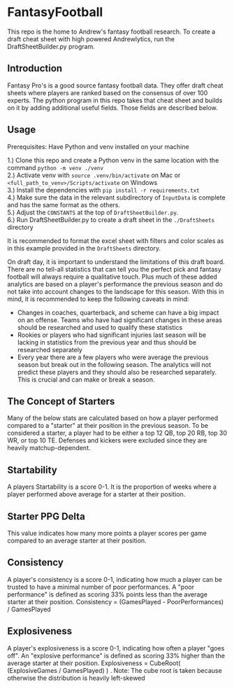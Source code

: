 # FantasyFootball

This repo is the home to Andrew's fantasy football research. To create a draft cheat sheet with high powered Andrewlytics, run the DraftSheetBuilder.py program.

## Introduction

Fantasy Pro's is a good source fantasy football data. They offer draft cheat sheets where players are ranked based on the consensus of over 100 experts. The python program in this repo takes that cheat sheet and builds on it by adding additional useful fields. Those fields are described below.

## Usage

Prerequisites: Have Python and venv installed on your machine

1.) Clone this repo and create a Python venv in the same location with the command `python -m venv ./venv`  
2.) Activate venv with `source .venv/bin/activate` on Mac or `<full_path_to_venv>/Scripts/activate` on Windows  
3.) Install the dependencies with `pip install -r requirements.txt`  
4.) Make sure the data in the relevant subdirectory of `InputData` is complete and has the same format as the others.  
5.) Adjust the `CONSTANTS` at the top of `DraftSheetBuilder.py`.  
6.) Run DraftSheetBuilder.py to create a draft sheet in the `./DraftSheets` directory

It is recommended to format the excel sheet with filters and color scales as in this example provided in the `DraftSheets` directory.

On draft day, it is important to understand the limitations of this draft board. There are no tell-all statistics that can tell you the perfect pick and fantasy football will always require a qualitative touch. Plus much of these added analytics are based on a player's performance the previous season and do not take into account changes to the landscape for this season. With this in mind, it is recommended to keep the following caveats in mind:  
 <ul>
<li>Changes in coaches, quarterback, and scheme can have a big impact on an offense. Teams who have had significant changes in these areas should be researched and used to qualify these statistics</li>
<li>Rookies or players who had significant injuries last season will be lacking in statistics from the previous year and thus should be researched separately </li>
<li>Every year there are a few players who were average the previous season but break out in the following season. The analytics will not predict these players and they should also be researched separately. This is crucial and can make or break a season.</li>
</ul>

## The Concept of Starters

Many of the below stats are calculated based on how a player performed compared to a "starter" at their position in the previous season. To be considered a starter, a player had to be either a top 12 QB, top 20 RB, top 30 WR, or top 10 TE. Defenses and kickers were excluded since they are heavily matchup-dependent.

## Startability

A players Startability is a score 0-1. It is the proportion of weeks where a player performed above average for a starter at their position.

## Starter PPG Delta

This value indicates how many more points a player scores per game compared to an average starter at their position.

## Consistency

A player's consistency is a score 0-1, indicating how much a player can be trusted to have a minimal number of poor performances. A "poor performance" is defined as scoring 33% points less than the average starter at their position. Consistency = (GamesPlayed - PoorPerformances) / GamesPlayed

## Explosiveness

A player's explosiveness is a score 0-1, indicating how often a player "goes off". An "explosive performance" is defined as scoring 33% higher than the average starter at their position. Explosiveness = CubeRoot( (ExplosiveGames / GamesPlayed) ) . Note: The cube root is taken because otherwise the distribution is heavily left-skewed
